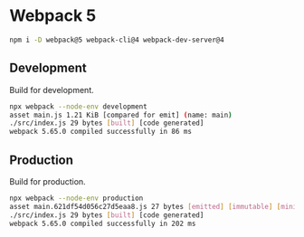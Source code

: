 # Webpack 5

```sh
npm i -D webpack@5 webpack-cli@4 webpack-dev-server@4
```

## Development
Build for development.

```sh
npx webpack --node-env development
asset main.js 1.21 KiB [compared for emit] (name: main)
./src/index.js 29 bytes [built] [code generated]
webpack 5.65.0 compiled successfully in 86 ms
```

## Production
Build for production.

```sh
npx webpack --node-env production
asset main.621df54d056c27d5eaa8.js 27 bytes [emitted] [immutable] [minimized] (name: main)
./src/index.js 29 bytes [built] [code generated]
webpack 5.65.0 compiled successfully in 202 ms
```